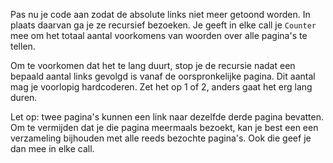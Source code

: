 Pas nu je code aan zodat de absolute links niet meer getoond worden. In plaats daarvan ga je ze recursief bezoeken. Je geeft in elke call je `Counter` mee om het totaal aantal voorkomens van woorden over alle pagina's te tellen.

Om te voorkomen dat het te lang duurt, stop je de recursie nadat een bepaald aantal links gevolgd is vanaf de oorspronkelijke pagina. Dit aantal mag je voorlopig hardcoderen. Zet het op 1 of 2, anders gaat het erg lang duren.

Let op: twee pagina's kunnen een link naar dezelfde derde pagina bevatten. Om te vermijden dat je die pagina meermaals bezoekt, kan je best een een verzameling bijhouden met alle reeds bezochte pagina's. Ook die geef je dan mee in elke call.

